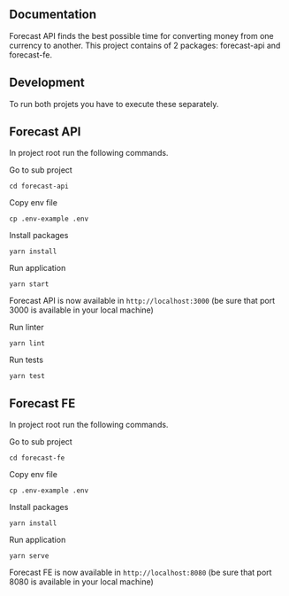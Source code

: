 ## Documentation

Forecast API finds the best possible time for converting money from one currency to another. 
This project contains of 2 packages: forecast-api and forecast-fe. 

## Development

To run both projets you have to execute these separately. 

## Forecast API

In project root run the following commands.

Go to sub project

`cd forecast-api`

Copy env file

`cp .env-example .env`

Install packages

`yarn install`

Run application

`yarn start`

Forecast API is now available in `http://localhost:3000` (be sure that port 3000 is available in your local machine)

Run linter

`yarn lint`

Run tests

`yarn test`

## Forecast FE

In project root run the following commands.

Go to sub project

`cd forecast-fe`

Copy env file

`cp .env-example .env`

Install packages

`yarn install`

Run application

`yarn serve`

Forecast FE is now available in `http://localhost:8080` (be sure that port 8080 is available in your local machine)